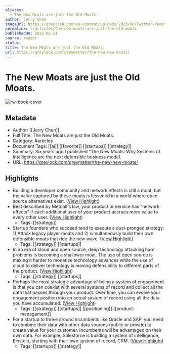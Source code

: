 ```yaml
---
aliases:
  - The New Moats are just the Old Moats.
author: Jerry Chen
imageUrl: https://greylock.com/wp-content/uploads/2023/06/Twitter-Yoast-IMG-Our-Next-Incubation-1.jpg
permalink: l/articles/the-new-moats-are-just-the-old-moats
publishedOn: 2023-06-21
source: reader
status: 
title: The New Moats are just the Old Moats.
url: https://greylock.com/greymatter/the-new-new-moats/
---
```

# The New Moats are just the Old Moats.

![rw-book-cover](https://greylock.com/wp-content/uploads/2023/06/Twitter-Yoast-IMG-Our-Next-Incubation-1.jpg)

## Metadata

- Author: [[Jerry Chen]]
- Full Title: The New Moats are just the Old Moats.
- Category: #articles
- Document Tags: [[ai]] [[favorite]] [[startups]] [[strategy]]
- Summary: Six years ago I published “The New Moats: Why Systems of Intelligence are the next defensible business model.
- URL: https://greylock.com/greymatter/the-new-new-moats/

## Highlights

- Building a developer community and network effects is still a moat, but the value captured by these moats is lessened in a world where open source alternatives exist. ([View Highlight](https://read.readwise.io/read/01haa3n3j69rndepq9e5xt5vf7))
- Best described by Metcalf’s law, your product or service has “network effects” if each additional user of your product accrues more value to every other user. ([View Highlight](https://read.readwise.io/read/01haa3rbk3md6mvd5hkhfhqsd7))
    - Tags: [[strategy]]
- Startup founders who succeed tend to execute a dual-pronged strategy: 1) Attack legacy player moats and 2) simultaneously build their own defensible moats that ride the new wave. ([View Highlight](https://read.readwise.io/read/01haa3y6xh9aa6zxx1manvhn9p))
    - Tags: [[strategy]] [[startups]]
- In an era of cloud and open source, deep technology attacking hard problems is becoming a shallower moat. The use of open source is making it harder to monetize technology advances while the use of cloud to deliver technology is moving defensibility to different parts of the product. ([View Highlight](https://read.readwise.io/read/01haa40xg3jxqngnwsjh8g56hv))
    - Tags: [[strategy]] [[startups]]
- Perhaps the most strategic advantage of being a system of engagement is that you can coexist with several systems of record and collect all the data that passes through your product. Over time, you can evolve your engagement position into an actual system of record using all the data you have accumulated. ([View Highlight](https://read.readwise.io/read/01haa47w2ds3k46mqkx00pm6vm))
    - Tags: [[strategy]] [[startups]] [[positioning]] [[product-management]]
- For a startup to thrive around incumbents like Oracle and SAP, you need to combine their data with other data sources (public or private) to create value for your customer. Incumbents will be advantaged on their own data. For example, Salesforce is building a system of intelligence, Einstein, starting with their own system of record, CRM. ([View Highlight](https://read.readwise.io/read/01haa4ay441me0vq2kcj6hxrqx))
    - Tags: [[startups]] [[strategy]]
